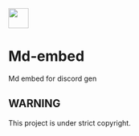 
<img src="https://md-embed-discord-bot.dragonhunter1.repl.co/api?tg=MD-STATS&hash=3830" height="40">

# Md-embed
Md embed for discord gen

## WARNING
This project is under strict copyright.
